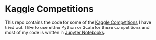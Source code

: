 # Kaggle Competitions

This repo contains the code for some of the [Kaggle Competitions](www.kaggle.com) I have tried out. I like to use either Python or Scala for these competitions and most of my code is written in [Jupyter Notebooks](www.jupyter.org).
